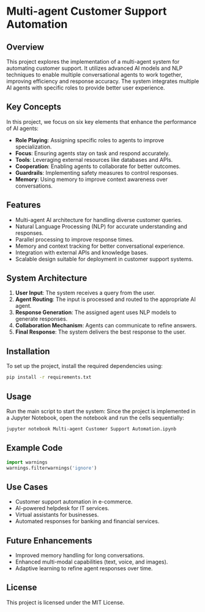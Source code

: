 # Multi-agent Customer Support Automation

## Overview
This project explores the implementation of a multi-agent system for automating customer support. It utilizes advanced AI models and NLP techniques to enable multiple conversational agents to work together, improving efficiency and response accuracy. The system integrates multiple AI agents with specific roles to provide better user experience.

## Key Concepts
In this project, we focus on six key elements that enhance the performance of AI agents:
- **Role Playing**: Assigning specific roles to agents to improve specialization.
- **Focus**: Ensuring agents stay on task and respond accurately.
- **Tools**: Leveraging external resources like databases and APIs.
- **Cooperation**: Enabling agents to collaborate for better outcomes.
- **Guardrails**: Implementing safety measures to control responses.
- **Memory**: Using memory to improve context awareness over conversations.

## Features
- Multi-agent AI architecture for handling diverse customer queries.
- Natural Language Processing (NLP) for accurate understanding and responses.
- Parallel processing to improve response times.
- Memory and context tracking for better conversational experience.
- Integration with external APIs and knowledge bases.
- Scalable design suitable for deployment in customer support systems.

## System Architecture
1. **User Input**: The system receives a query from the user.
2. **Agent Routing**: The input is processed and routed to the appropriate AI agent.
3. **Response Generation**: The assigned agent uses NLP models to generate responses.
4. **Collaboration Mechanism**: Agents can communicate to refine answers.
5. **Final Response**: The system delivers the best response to the user.

## Installation
To set up the project, install the required dependencies using:

```bash
pip install -r requirements.txt
```

## Usage
Run the main script to start the system:
Since the project is implemented in a Jupyter Notebook, open the notebook and run the cells sequentially:
```bash
jupyter notebook Multi-agent Customer Support Automation.ipynb
```

## Example Code
```python
import warnings
warnings.filterwarnings('ignore')
```

## Use Cases
- Customer support automation in e-commerce.
- AI-powered helpdesk for IT services.
- Virtual assistants for businesses.
- Automated responses for banking and financial services.

## Future Enhancements
- Improved memory handling for long conversations.
- Enhanced multi-modal capabilities (text, voice, and images).
- Adaptive learning to refine agent responses over time.

## License
This project is licensed under the MIT License.
